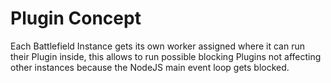 # Plugin Concept

Each Battlefield Instance gets its own worker assigned where it can run their Plugin inside, this allows to run possible blocking Plugins not affecting other instances because the NodeJS main event loop gets blocked.
